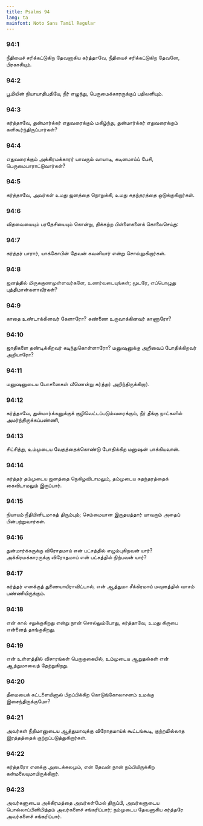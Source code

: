 ```yaml
---
title: Psalms 94
lang: ta
mainfont: Noto Sans Tamil Regular
---
```


###  94:1

நீதியைச் சரிக்கட்டுகிற தேவனாகிய கர்த்தாவே, நீதியைச் சரிக்கட்டுகிற தேவனே, பிரகாசியும்.

###  94:2

பூமியின் நியாயாதிபதியே, நீர் எழுந்து, பெருமைக்காரருக்குப் பதிலளியும்.

###  94:3

கர்த்தாவே, துன்மார்க்கர் எதுவரைக்கும் மகிழ்ந்து, துன்மார்க்கர் எதுவரைக்கும் களிகூர்ந்திருப்பார்கள்?

###  94:4

எதுவரைக்கும் அக்கிரமக்காரர் யாவரும் வாயாடி, கடினமாய்ப் பேசி, பெருமைபாராட்டுவார்கள்?

###  94:5

கர்த்தாவே, அவர்கள் உமது ஜனத்தை நொறுக்கி, உமது சுதந்தரத்தை ஒடுக்குகிறார்கள்.

###  94:6

விதவையையும் பரதேசியையும் கொன்று, திக்கற்ற பிள்ளைகளைக் கொலைசெய்து:

###  94:7

கர்த்தர் பாரார், யாக்கோபின் தேவன் கவனியார் என்று சொல்லுகிறார்கள்.

###  94:8

ஜனத்தில் மிருககுணமுள்ளவர்களே, உணர்வடையுங்கள்; மூடரே, எப்பொழுது புத்திமான்களாவீர்கள்?

###  94:9

காதை உண்டாக்கினவர் கேளாரோ? கண்ணை உருவாக்கினவர் காணாரோ?

###  94:10

ஜாதிகளை தண்டிக்கிறவர் கடிந்துகொள்ளாரோ? மனுஷனுக்கு அறிவைப் போதிக்கிறவர் அறியாரோ?

###  94:11

மனுஷனுடைய யோசனைகள் வீணென்று கர்த்தர் அறிந்திருக்கிறார்.

###  94:12

கர்த்தாவே, துன்மார்க்கனுக்குக் குழிவெட்டப்படும்வரைக்கும், நீர் தீங்கு நாட்களில் அமர்ந்திருக்கப்பண்ணி,

###  94:13

சிட்சித்து, உம்முடைய வேதத்தைக்கொண்டு போதிக்கிற மனுஷன் பாக்கியவான்.

###  94:14

கர்த்தர் தம்முடைய ஜனத்தை நெகிழவிடாமலும், தம்முடைய சுதந்தரத்தைக் கைவிடாமலும் இருப்பார்.

###  94:15

நியாயம் நீதியினிடமாகத் திரும்பும்; செம்மையான இருதயத்தார் யாவரும் அதைப் பின்பற்றுவார்கள்.

###  94:16

துன்மார்க்கருக்கு விரோதமாய் என் பட்சத்தில் எழும்புகிறவன் யார்? அக்கிரமக்காரருக்கு விரோதமாய் என் பட்சத்தில் நிற்பவன் யார்?

###  94:17

கர்த்தர் எனக்குத் துணையாயிராவிட்டால், என் ஆத்துமா சீக்கிரமாய் மவுனத்தில் வாசம் பண்ணியிருக்கும்.

###  94:18

என் கால் சறுக்குகிறது என்று நான் சொல்லும்போது, கர்த்தாவே, உமது கிருபை என்னைத் தாங்குகிறது.

###  94:19

என் உள்ளத்தில் விசாரங்கள் பெருகுகையில், உம்முடைய ஆறுதல்கள் என் ஆத்துமாவைத் தேற்றுகிறது.

###  94:20

தீமையைக் கட்டளையினால் பிறப்பிக்கிற கொடுங்கோலாசனம் உமக்கு இசைந்திருக்குமோ?

###  94:21

அவர்கள் நீதிமானுடைய ஆத்துமாவுக்கு விரோதமாய்க் கூட்டங்கூடி, குற்றமில்லாத இரத்தத்தைக் குற்றப்படுத்துகிறார்கள்.

###  94:22

கர்த்தரோ எனக்கு அடைக்கலமும், என் தேவன் நான் நம்பியிருக்கிற கன்மலையுமாயிருக்கிறார்.

###  94:23

அவர்களுடைய அக்கிரமத்தை அவர்கள்மேல் திருப்பி, அவர்களுடைய பொல்லாப்பினிமித்தம் அவர்களைச் சங்கரிப்பார்; நம்முடைய தேவனாகிய கர்த்தரே அவர்களைச் சங்கரிப்பார்.

